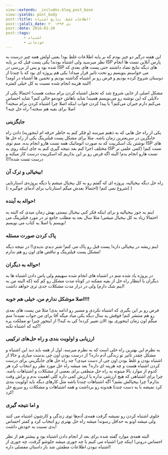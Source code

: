 ```yaml
---
view::extends: _includes.blog_post_base
view::yields: post_body
post::title: اطلاعات غلط، نتایج اشتباه!
post::jalali_date: ۳۰ دی ۱۳۹۴
post::date: 2016-01-20
post::tags:
        - اشتباه
        - خودمانی
---
```

این هفته درگیر دو چیز بودم که بر پایه اطلاعات غلط بود! یعنی اولش همه چیز درست به نظر میرسید ولی اشتباه بودند! یکی پست قبل که بر پایه ISP پارس آنلاین تست ها انجام شده بود و پس از بررسی در ISP های دیگه نتایج تضاد داشتند حتی پست های بعدی که می خواستم بنویسم رو تحت تاثیر قرار میداد! یکی هم پروژه ای بود که با چندتا از دوستان شروع کرده بودیم و فرض رو بر اشتباه گذاشته بودیم و تخمین ها اشتباه در اومد! البته هزینه انجام شده نسبت به کل خیلی کمتره!

مشکل اصلی از جایی شروع شد که تحمل اشتباه کردن برام سخت هست! احتمالا یکی از دلایلی که این نوشته رو می‌نویسم همینه! شاید باهاش خودمو خالی کنم؟ شاید احساس می‌کنم دارم جبران می‌کنم؟ یا پیدا کردن جواب اینکه اصلا چرا اشتباه کردن برام سخته؟ اصلا برای بقیه هم سخته؟ راه حل چیه؟

<!-- more -->

### جایگزینی
یکی از راه حل هایی که به ذهنم میرسه (و فکر کنم به خاطر حرفه ام اینجوریه) دادن راه جایگزین در سریعترین زمان باشه. مثلا برای مشکل پست فیلترینگ یکی از راه حل ها نوشتن یک اسکریپت که به صورت اتوماتیک همه تست هارو انجام بده، منم توی ISP های مختلف اجرا کنم بعد نتیجه گیری کنم به جای اینکه روی یه ISP تست کنم! (کمی علمی تر تست هارو انجام بدم! البته اگه فرض رو بر این بذاریم که اسکریپت درست کار میکنه و درست تست شده!!!)

### بیخیالی و ترک آن!
راه حل دیگه بیخیالیه، پروژه ای که گفتم رو به کل بیخیال میشم یا دیگه پروژه‌ی استارتاپی شروع نمی کنم! (احتمالا بعدش میگم استارتاپ برای آدمای جوگیره :)) )

### حواله به آینده!
اینم یه جور بیخیالیه و برای اینکه فکر کنی بیخیال نیستی بهش زمان میدی که البته به احتمالا زیاد به کل بیخیال میشی! مثلا سال بعد یه مطلب جامع تر در مورد فیلترینگ می نویسم یا اصلا یه کتاب می نویسم!

### پاک کردن صورت مسئله
اینم ریشه در بیخیالی داره! پست قبل رو پاک می کنم! شتر دیدی ندیدی!! در نتیجه دیگه مشکل پست فیلترینگ و تناقض های اون رو هم ندارم!

### حواله به دیگران!
در پروژه یاد شده منم در اشتباه های انجام شده سهیمم ولی پاس دادن اشتباه ها به دیگران یا انتظار راه حل از بقیه ممکنه در کوتاه مدت مشکل رو کم کنه (که البته من به اینم شک دارم) ولی در دراز مدت مشکلات جدی تری خواهد داشت!

### اصلا موشکل ندارم من، خیلی هم خوبه!!!
فرض رو بر این بگیری که اشتباه نکردی و مسیر رو ادامه بدی! مثلا من پست های بعدی رو هم منتشر کنم! فوقش یه سال دیگه یکی میاد میگه آقا برای من جواب نمیده! منم میگم اون زمان اینجوری بود الان تغییر کرده! کی به کیه!! از اینجور چیزا تو مملکت پره کیه که اشتباه نکنه!!

### ارزیابی و اولویت بندی و راه حل‌های ترکیبی
به نظرم این بهترین راه حلی است که به نظرم میرسه. اول از همه باید دید این اشتباه و مشکل چقدر تاثیر تو زندگی آدم داره؟ از درست بودن اون چی بدست میاری و حالا از اشتباه بودن و غلط بودن اون چی از دست میدی؟ چه راه حل های جایگزینی برای درست کردن اشتباه هست و چه هزینه ای داره؟
بعد میشه راه حل مورد نظر رو انتخاب کرد هر کدوم از موارد بالا میتونه یه راه حل منطقی برای بعضی از مشکلات و اشتباهات باشه. چرا برای اشتباهی که هیچ ارزشی نداره یا ارزش کمی داره کلی اهمیت بدم و براش وقت بذارم؟ چرا بیخیالش نشم؟
اگه اشتباهات چندتا باشه مثل کارهای دیگه باید اولویت بندی کرد نمیشه با یه دست چندتا هندونه رو برداشت و همه اشتباهات و مشکلات رو سریع حل کرد!

### و اما نتیجه گیری
جلوی اشتباه کردن رو نمیشه گرفت همه‌ی آدم‌ها توی زندگی و کارشون اشتباه می کنند ولی میشه اونو به حداقل رسوند! میشه راه حل بهتری رو انتخاب کرد و کمتر احساس بدی نسبت به خودش داشت!

البته همه‌ی موارد گفته شده برای بعد از انجام دادن اشتباه بود و بیشتر هم از نظر احساس درونی! اینکه چرا اشتباه می کنیم یا چه جوری میشه جلوشو گرفت، چه جوری از اشتباه نبودن اطلاعات مطمئن شد باز داستان مفصلی داره!
